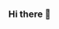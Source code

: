 ### Hi there 👋

<!--
<a href="https://app.daily.dev/PapiSaaoz_"><img src="https://github.com/Saaoz/Saaoz/blob/main/devcard.svg

<a href="https://app.daily.dev/PapiSaaoz_"><img src="https://api.daily.dev/devcards/cea630beacdc44f3b33ef602a19d4019.png?r=6s7" width="400" alt="Bastien.B's Dev Card"/></a>
" width="400" alt="Bastien.B's Dev Card"/></a>

Here are some ideas to get you started:

- 🔭 I’m currently working on ...
- 🌱 I’m currently learning ...
- 👯 I’m looking to collaborate on ...
- 🤔 I’m looking for help with ...
- 💬 Ask me about ...
- 📫 How to reach me: ...
- 😄 Pronouns: ...
- ⚡ Fun fact: ...
-->

